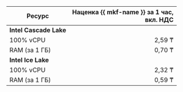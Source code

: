 | Ресурс        | Наценка {{ mkf-name }} за 1 час,<br>вкл. НДС  |
|---------------|----------------------------------:|
| **Intel Cascade Lake**                            |
| 100% vCPU     | 2,59 ₸                            |
| RAM (за 1 ГБ) | 0,70 ₸                            |
| **Intel Ice Lake**                                |
| 100% vCPU     | 2,32 ₸                            |
| RAM (за 1 ГБ) | 0,59 ₸                            |